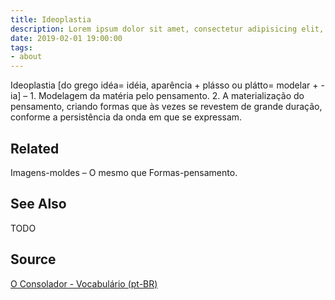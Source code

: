 ```yaml
---
title: Ideoplastia
description: Lorem ipsum dolor sit amet, consectetur adipisicing elit, sed do eiusmod tempor incididunt ut labore et dolore magna aliqua.  TODO
date: 2019-02-01 19:00:00
tags:
- about
---
```


Ideoplastia [do grego idéa= idéia, aparência + plásso ou plátto= modelar + -ia] – 1. Modelagem da matéria pelo pensamento. 2. A materialização do pensamento, criando formas que às vezes se revestem de grande duração, conforme a persistência da onda em que se expressam.

## Related
Imagens-moldes – O mesmo que Formas-pensamento.

## See Also
TODO

## Source
[O Consolador - Vocabulário (pt-BR)](http://www.oconsolador.com.br/linkfixo/vocabulario/principal.html)


